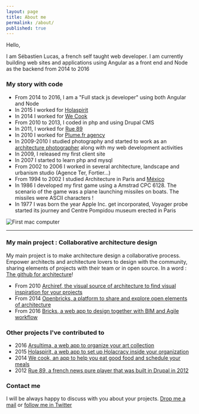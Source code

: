 ```yaml
---
layout: page
title: About me
permalink: /about/
published: true
---
```


Hello, 

I am Sébastien Lucas, a french self taught web developer. 
I am currently building web sites and applications using Angular as a front end and Node as the backend from 2014 to 2016

### My story with code

* From 2014 to 2016, I am a "Full stack js developer" using both Angular and Node
* In 2015 I worked for [Holaspirit](https://www.holaspirit.com)
* In 2014 I worked for [We Cook ](https://www.wecook.fr)
* From 2010 to 2013, I coded in php and using Drupal CMS
* In 2011, I worked for [Rue 89](http://rue89.nouvelobs.com)
* In 2010 I worked for [Plume.fr agency](http://plume.fr)
* In 2009-2010 I studied photography and started to work as an [architecture photographer](http://www.sebastienlucas.com) along with my web development activities
* In 2009, I released my first client site
* In 2007 I started to learn php and mysql
* From 2002 to 2006 I worked in several architecture, landscape and urbanism studio (Agence Ter, Fortier...)
* From 1994 to 2002 I studied Architecture in Paris and [México](http://mexico.sebastienlucas.com)
* In 1986 I developed my first game using a Amstrad CPC 6128. The scenario of the game was a plane launching missiles on boats. The missiles were ASCII characters !
* In 1977 I was born the year Apple Inc. get incorporated, Voyager probe started its journey and Centre Pompidou museum erected in Paris

![First mac computer]({{site.baseurl}}/images/mac.jpg)

***

### My main project : Collaborative architecture design

My main project is to make architecture design a collaborative process. 
Empower architects and architecture lovers to design with the community, sharing elements of projects with their team or in open source. 
In a word : [The github for architecture](http://www.openbricks.io)!

* From 2010 [Archiref, the visual source of architecture to find visual inspiration for your projects](http://www.archiref.com)
* From 2014 [Openbricks, a platform to share and explore open elements of architecture](http://www.openbricks.io)
* From 2016 [Bricks, a web app to design together with BIM and Agile workflow](http://bricksapp.io)



### Other projects I've contributed to 

* 2016 [Arsultima, a web app to organize your art collection](http://www.arsultima.com/)
* 2015 [Holaspirit, a web app to set up Holacracy inside your organization](https://www.holaspirit.com/)
* 2014 [We cook, an app to help you eat good  food and schedule your meals](http://www.wecook.fr)
* 2012 [Rue 89, a french news pure player that was built in Drupal in 2012](http://www.rue89.com)

### Contact me

I will be always happy to discuss with you about your projects. 
[Drop me a mail](mailto:lucas.sebastien@gmail.com) or [follow me in Twitter](https://twitter.com/sebastien_lucas)
